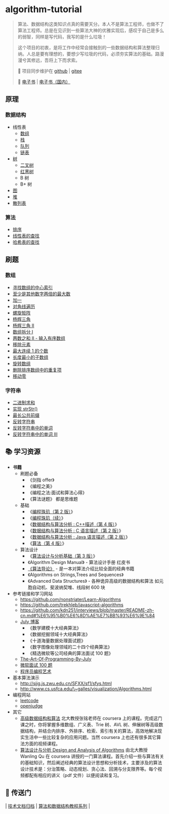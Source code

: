 # algorithm-tutorial

> 算法、数据结构这类知识点真的需要天分。本人不是算法工程师，也做不了算法工程师。总是在见识到一些算法大神的优雅实现后，感叹于自己是多么的弱智，同样是写代码，我写的是什么垃圾！
>
> 这个项目的初衷，是将工作中经常会接触到的一些数据结构和算法整理归纳。人总是要有理想的，要想少写垃圾的代码，必须夯实算法的基础。路漫漫兮其修远，吾将上下而求索。
>
> 🔁 项目同步维护在 [github](https://github.com/dunwu/algorithm-tutorial) | [gitee](https://gitee.com/turnon/algorithm-tutorial)
>
> 📖 [电子书](https://dunwu.github.io/algorithm-tutorial/) | [电子书（国内）](http://turnon.gitee.io/algorithm-tutorial/)

## 原理

### 数据结构

- 线性表
  - [数组](docs/data-structure/array.md)
  - [栈](docs/data-structure/stack.md)
  - [队列](docs/data-structure/queue.md)
  - [链表](docs/data-structure/list.md)
- [树](docs/data-structure/tree/README.md)
  - [二叉树](docs/data-structure/tree/binary-tree.md)
  - [红黑树](docs/data-structure/tree/red-black-tree.md)
  - B 树
  - B+ 树
- [图](docs/data-structure/graph.md)
- [堆](docs/data-structure/heap.md)
- [散列表](docs/data-structure/hash.md)

### 算法

- [排序](docs/algorithm/sort.md)
- [线性表的查找](docs/algorithm/linear-list-search.md)
- [哈希表的查找](docs/algorithm/hash-search.md)

## 刷题

### 数组

- [寻找数组的中心索引](https://github.com/dunwu/algorithm/blob/master/codes/data-structure/src/main/java/io/github/dunwu/ds/array/FindPivotIndex.java)
- [至少是其他数字两倍的最大数](https://github.com/dunwu/algorithm/blob/master/codes/data-structure/src/main/java/io/github/dunwu/ds/array/LargestNumberAtLeastTwiceOfOthers.java)
- [加一](https://github.com/dunwu/algorithm/blob/master/codes/data-structure/src/main/java/io/github/dunwu/ds/array/PlusOne.java)
- [对角线遍历](https://github.com/dunwu/algorithm/blob/master/codes/data-structure/src/main/java/io/github/dunwu/ds/array/DiagonalTraverse.java)
- [螺旋矩阵](https://github.com/dunwu/algorithm/blob/master/codes/data-structure/src/main/java/io/github/dunwu/ds/array/SpiralMatrix.java)
- [杨辉三角](https://github.com/dunwu/algorithm/blob/master/codes/data-structure/src/main/java/io/github/dunwu/ds/array/PascalsTriangle.java)
- [杨辉三角 II](https://github.com/dunwu/algorithm/blob/master/codes/data-structure/src/main/java/io/github/dunwu/ds/array/PascalsTriangle2.java)
- [数组拆分 I](https://github.com/dunwu/algorithm/blob/master/codes/data-structure/src/main/java/io/github/dunwu/ds/array/ArrayPartition.java)
- [两数之和 II - 输入有序数组](https://github.com/dunwu/algorithm/blob/master/codes/data-structure/src/main/java/io/github/dunwu/ds/array/TwoSum2InputArrayIsSorted.java)
- [移除元素](https://github.com/dunwu/algorithm/blob/master/codes/data-structure/src/main/java/io/github/dunwu/ds/array/RemoveElement.java)
- [最大连续 1 的个数](https://github.com/dunwu/algorithm/blob/master/codes/data-structure/src/main/java/io/github/dunwu/ds/array/MaxConsecutiveOnes.java)
- [长度最小的子数组](https://github.com/dunwu/algorithm/blob/master/codes/data-structure/src/main/java/io/github/dunwu/ds/array/MinimumSizeSubarraySum.java)
- [旋转数组](https://github.com/dunwu/algorithm/blob/master/codes/data-structure/src/main/java/io/github/dunwu/ds/array/RotateArray.java)
- [删除排序数组中的重复项](https://github.com/dunwu/algorithm/blob/master/codes/data-structure/src/main/java/io/github/dunwu/ds/array/RemoveDuplicatesFromSortedArray.java)
- [移动零](https://github.com/dunwu/algorithm/blob/master/codes/data-structure/src/main/java/io/github/dunwu/ds/array/MoveZeros.java)

### 字符串

- [二进制求和](https://github.com/dunwu/algorithm/blob/master/codes/data-structure/src/main/java/io/github/dunwu/ds/str/AddBinary.java)
- [实现 strStr()](https://github.com/dunwu/algorithm/blob/master/codes/data-structure/src/main/java/io/github/dunwu/ds/str/ImplementStrstr.java)
- [最长公共前缀](https://github.com/dunwu/algorithm/blob/master/codes/data-structure/src/main/java/io/github/dunwu/ds/str/LongestCommonPrefix.java)
- [反转字符串](https://github.com/dunwu/algorithm/blob/master/codes/data-structure/src/main/java/io/github/dunwu/ds/str/ReverseString.java)
- [反转字符串中的单词](https://github.com/dunwu/algorithm/blob/master/codes/data-structure/src/main/java/io/github/dunwu/ds/str/ReverseWordsInAString.java)
- [反转字符串中的单词 III ](https://github.com/dunwu/algorithm/blob/master/codes/data-structure/src/main/java/io/github/dunwu/ds/str/ReverseWordsInAString3.java)

## 📚 学习资源

- **书籍**
  - 刷题必备
    - 《剑指 offer》
    - 《编程之美》
    - 《编程之法:面试和算法心得》
    - 《算法谜题》 都是思维题
  - 基础
    - 《[编程珠玑（第 2 版）](https://www.amazon.cn/gp/product/B00SFZH0DC/ref=as_li_qf_sp_asin_il_tl?ie=UTF8&camp=536&creative=3200&creativeASIN=B00SFZH0DC&linkCode=as2&tag=vastwork-23)》
    - 《[编程珠玑（续）](https://www.amazon.cn/gp/product/B0150BMQDM/ref=as_li_qf_sp_asin_il_tl?ie=UTF8&camp=536&creative=3200&creativeASIN=B0150BMQDM&linkCode=as2&tag=vastwork-23)》
    - 《[数据结构与算法分析 : C++描述（第 4 版）](https://www.amazon.cn/gp/product/B01LDG2DSG/ref=as_li_qf_sp_asin_il_tl?ie=UTF8&camp=536&creative=3200&creativeASIN=B01LDG2DSG&linkCode=as2&tag=vastwork-23)》
    - 《[数据结构与算法分析 : C 语言描述（第 2 版）](https://www.amazon.cn/gp/product/B002WC7NGS/ref=as_li_qf_sp_asin_il_tl?ie=UTF8&camp=536&creative=3200&creativeASIN=B002WC7NGS&linkCode=as2&tag=vastwork-23)》
    - 《[数据结构与算法分析 : Java 语言描述（第 2 版）](https://www.amazon.cn/gp/product/B01CNP0CG6/ref=as_li_qf_sp_asin_il_tl?ie=UTF8&camp=536&creative=3200&creativeASIN=B01CNP0CG6&linkCode=as2&tag=vastwork-23)》
    - 《[算法（第 4 版）](https://www.amazon.cn/gp/product/B009OCFQ0O/ref=as_li_qf_sp_asin_il_tl?ie=UTF8&camp=536&creative=3200&creativeASIN=B009OCFQ0O&linkCode=as2&tag=vastwork-23)》
  - 算法设计
    - 《[算法设计与分析基础（第 3 版）](https://www.amazon.cn/gp/product/B00S4HCQUI/ref=as_li_qf_sp_asin_il_tl?ie=UTF8&camp=536&creative=3200&creativeASIN=B00S4HCQUI&linkCode=as2&tag=vastwork-23)》
    - 《Algorithm Design Manual》 - 算法设计手册 红皮书
    - [《算法导论》](https://www.amazon.cn/gp/product/B00AK7BYJY/ref=as_li_qf_sp_asin_il_tl?ie=UTF8&camp=536&creative=3200&creativeASIN=B00AK7BYJY&linkCode=as2&tag=vastwork-23) - 是一本对算法介绍比较全面的经典书籍
    - 《Algorithms on Strings,Trees and Sequences》
    - 《Advanced Data Structures》 - 各种诡异高级的数据结构和算法 如元胞自动机、斐波纳契堆、线段树 600 块
- 参考链接和学习网站
  - https://github.com/nonstriater/Learn-Algorithms
  - https://github.com/trekhleb/javascript-algorithms
  - https://github.com/kdn251/interviews/blob/master/README-zh-cn.md#%E6%95%B0%E6%8D%AE%E7%BB%93%E6%9E%84
  - [July 博客](http://blog.csdn.net/v_july_v)
    - 《数学建模十大经典算法》
    - 《数据挖掘领域十大经典算法》
    - 《十道海量数据处理面试题》
    - 《数字图像处理领域的二十四个经典算法》
    - 《精选微软等公司经典的算法面试 100 题》
  - [The-Art-Of-Programming-By-July](https://github.com/julycoding/The-Art-Of-Programming-By-July)
  - [微软面试 100 题](http://blog.csdn.net/column/details/ms100.html)
  - [程序员编程艺术](http://blog.csdn.net/v_JULY_v/article/details/6460494)
- 基本算法演示
  - <http://sjjg.js.zwu.edu.cn/SFXX/sf1/sfys.html>
  - <http://www.cs.usfca.edu/\~galles/visualization/Algorithms.html>
- 编程网站
  - [leetcode](http://leetcode.com/)
  - [openjudge](http://openjudge.cn/)
- 其它
  - [高级数据结构和算法](https://www.coursera.org/learn/gaoji-shuju-jiegou/) 北大教授张铭老师在 coursera 上的课程。完成这门课之时，你将掌握多维数组、广义表、Trie 树、AVL 树、伸展树等高级数据结构，并结合内排序、外排序、检索、索引有关的算法，高效地解决现实生活中一些比较复杂的应用问题。当然 coursera 上也还有很多其它算法方面的视频课程。
  - [算法设计与分析 Design and Analysis of Algorithms](https://class.coursera.org/algorithms-001/lecture) 由北大教授 Wanling Qu 在 coursera 讲授的一门算法课程。首先介绍一些与算法有关的基础知识，然后阐述经典的算法设计思想和分析技术，主要涉及的算法设计技术是：分治策略、动态规划、贪心法、回溯与分支限界等。每个视频都配有相应的讲义（pdf 文件）以便阅读和复习。

## 🚪 传送门

| [技术文档归档](https://github.com/dunwu/blog) | [算法和数据结构教程系列](https://github.com/dunwu/algorithm-tutorial) |
